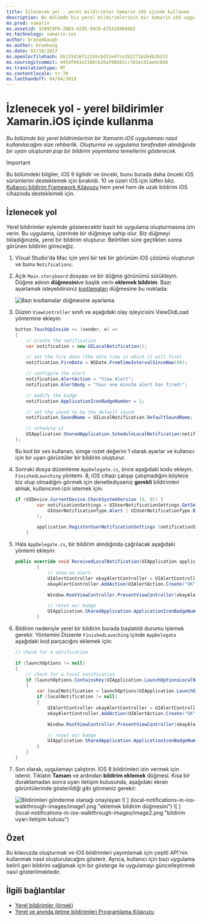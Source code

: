 ```yaml
---
title: İzlenecek yol - yerel bildirimler Xamarin.iOS içinde kullanma
description: Bu bölümde biz yerel bildirimlerinin bir Xamarin.iOS uygulaması nasıl kullanılacağını size rehberlik. Oluşturma ve uygulama tarafından alındığında bir uyarı oluşturan pop bir bildirim yayımlama temellerini gösterecek.
ms.prod: xamarin
ms.assetid: 32B9C6F0-2BB3-4295-99CB-A75418969A62
ms.technology: xamarin-ios
author: bradumbaugh
ms.author: brumbaug
ms.date: 03/18/2017
ms.openlocfilehash: bb133d16f12249cbd31e4fce2b227162b4b28333
ms.sourcegitcommit: 945df041e2180cb20af08b83cc703ecd1aedc6b0
ms.translationtype: MT
ms.contentlocale: tr-TR
ms.lasthandoff: 04/04/2018
---
```

# <a name="walkthrough---using-local-notifications-in-xamarinios"></a>İzlenecek yol - yerel bildirimler Xamarin.iOS içinde kullanma

_Bu bölümde biz yerel bildirimlerinin bir Xamarin.iOS uygulaması nasıl kullanılacağını size rehberlik. Oluşturma ve uygulama tarafından alındığında bir uyarı oluşturan pop bir bildirim yayımlama temellerini gösterecek._

> [!IMPORTANT]
> Bu bölümdeki bilgiler, iOS 9 ilgilidir ve önceki, bunu burada daha önceki iOS sürümlerini desteklemek için bırakıldı. 10 ve üzeri iOS için lütfen bkz. [Kullanıcı bildirim Framework Kılavuzu](~/ios/platform/user-notifications/index.md) hem yerel hem de uzak bildirim iOS cihazında desteklemek için.

## <a name="walkthrough"></a>İzlenecek yol

Yerel bildirimler eylemde gösterecektir basit bir uygulama oluşturmasına izin verin. Bu uygulama, üzerinde bir düğmeye sahip olur. Biz düğmeyi tıkladığınızda, yerel bir bildirim oluşturur. Belirtilen süre geçtikten sonra görünen bildirim göreceğiz.


1. Visual Studio'da Mac için yeni bir tek bir görünüm iOS çözümü oluşturun ve bunu `Notifications`.
1. Açık `Main.storyboard` dosyası ve bir düğme görünümü sürükleyin. Düğme adının **düğmesini**ve başlık verin **eklemek bildirim**. Bazı ayarlamak isteyebilirsiniz [kısıtlamaları](~/ios/user-interface/designer/designer-auto-layout.md) düğmesine bu noktada: 

    ![](local-notifications-in-ios-walkthrough-images/image3.png "Bazı kısıtlamalar düğmesine ayarlama")
1. Düzen `ViewController` sınıfı ve aşağıdaki olay işleyicisini ViewDidLoad yöntemine ekleyin:

    ```csharp
    button.TouchUpInside += (sender, e) =>
    {
        // create the notification
        var notification = new UILocalNotification();

        // set the fire date (the date time in which it will fire)
        notification.FireDate = NSDate.FromTimeIntervalSinceNow(60);

        // configure the alert
        notification.AlertAction = "View Alert";
        notification.AlertBody = "Your one minute alert has fired!";

        // modify the badge
        notification.ApplicationIconBadgeNumber = 1;

        // set the sound to be the default sound
        notification.SoundName = UILocalNotification.DefaultSoundName;

        // schedule it
        UIApplication.SharedApplication.ScheduleLocalNotification(notification);
    };
    ```

    Bu kod bir ses kullanan, simge rozet değerini 1 olarak ayarlar ve kullanıcı için bir uyarı görüntüler bir bildirim oluşturur.

1. Sonraki dosya düzenleme `AppDelegate.cs`, önce aşağıdaki kodu ekleyin. `FinishedLaunching` yöntemi. 8, iOS cihazı çalışıp çalışmadığını böylece biz olup olmadığını görmek için denetlediyseniz **gerekli** bildirimleri almak, kullanıcının izni istemek için:

    ```csharp
    if (UIDevice.CurrentDevice.CheckSystemVersion (8, 0)) {
            var notificationSettings = UIUserNotificationSettings.GetSettingsForTypes (
                UIUserNotificationType.Alert | UIUserNotificationType.Badge | UIUserNotificationType.Sound, null
            );

            application.RegisterUserNotificationSettings (notificationSettings);
        }
    ```

1. Hala `AppDelegate.cs`, bir bildirim alındığında çağrılacak aşağıdaki yöntemi ekleyin:

    ```csharp
    public override void ReceivedLocalNotification(UIApplication application, UILocalNotification notification)
            {
                // show an alert
                UIAlertController okayAlertController = UIAlertController.Create(notification.AlertAction, notification.AlertBody, UIAlertControllerStyle.Alert);
                okayAlertController.AddAction(UIAlertAction.Create("OK", UIAlertActionStyle.Default, null));

                Window.RootViewController.PresentViewController(okayAlertController, true, null);

                // reset our badge
                UIApplication.SharedApplication.ApplicationIconBadgeNumber = 0;
            }

    ```

1. Bildirim nedeniyle yerel bir bildirim burada başlatıldı durumu işlemek gerekir. Yöntemini Düzenle `FinishedLaunching` içinde `AppDelegate` aşağıdaki kod parçacığını eklemek için:


    ```csharp
    // check for a notification

    if (launchOptions != null)
    {
        // check for a local notification
        if (launchOptions.ContainsKey(UIApplication.LaunchOptionsLocalNotificationKey))
        {
            var localNotification = launchOptions[UIApplication.LaunchOptionsLocalNotificationKey] as UILocalNotification;
            if (localNotification != null)
            {
                UIAlertController okayAlertController = UIAlertController.Create(localNotification.AlertAction, localNotification.AlertBody, UIAlertControllerStyle.Alert);
                okayAlertController.AddAction(UIAlertAction.Create("OK", UIAlertActionStyle.Default, null));

                Window.RootViewController.PresentViewController(okayAlertController, true, null);

                // reset our badge
                UIApplication.SharedApplication.ApplicationIconBadgeNumber = 0;
            }
        }
    }

    ```

1. Son olarak, uygulamayı çalıştırın. İOS 8 bildirimleri izin vermek için istenir. Tıklatın **Tamam** ve ardından **bildirim eklemek** düğmesi. Kısa bir duraklamadan sonra uyarı iletişim kutusunda, aşağıdaki ekran görüntülerinde gösterildiği gibi görmeniz gerekir:

    ![](local-notifications-in-ios-walkthrough-images/image0.png "Bildirimleri gönderme olanağı onaylayan") ![ ] (local-notifications-in-ios-walkthrough-images/image1.png "eklemek bildirim düğmesini") ![ ] (local-notifications-in-ios-walkthrough-images/image2.png "bildirim uyarı iletişim kutusu")

## <a name="summary"></a>Özet

Bu kılavuzda oluşturmak ve iOS bildirimleri yayımlamak için çeşitli API'nin kullanmak nasıl oluşturulacağını gösterir. Ayrıca, kullanıcı için bazı uygulama belirli geri bildirim sağlamak için bir gösterge ile uygulamayı güncelleştirmek nasıl gösterilmektedir.


## <a name="related-links"></a>İlgili bağlantılar

- [Yerel bildirimler (örnek)](https://developer.xamarin.com/samples/monotouch/LocalNotifications)
- [Yerel ve anında iletme bildirimleri Programlama Kılavuzu](https://developer.apple.com/library/prerelease/content/documentation/NetworkingInternet/Conceptual/RemoteNotificationsPG/)
